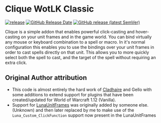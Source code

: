 # Clique WotLK Classic

[![release](https://github.com/xomanova/clique/actions/workflows/release.yml/badge.svg)](https://github.com/xomanova/clique/actions/workflows/release.yml) 
[![GitHub Release Date](https://img.shields.io/github/release-date/xomanova/clique)](https://github.com/xomanova/clique/releases/latest) [![GitHub release (latest SemVer)](https://img.shields.io/github/v/release/xomanova/clique?display_name=tag&sort=semver)](https://github.com/xomanova/clique/releases/latest)


Clique is a simple addon that enables powerful click-casting and hover-casting on your unit frames and in the game world. You can bind virtually any mouse or keyboard combination to a spell or macro. In it's normal configuration this enables you to use the bindings over your unit frames in order to cast spells directly on that unit. This allows you to more quickly select both the spell to cast, and the target of the spell without requiring an extra click.


## Original Author attribution

 - This code is almost entirely the hard work of [Cladhaire](https://wow.curseforge.com/members/Cladhaire) and Gello with some additions to extend support for plugins that have been created/updated for World of Warcraft 1.12 (Vanilla).
 - Support for [LunaUnitFrames](https://github.com/Aviana/LunaUnitFrames) was originally added by someone else. (Unknown) and then later replaced by me to make use of the `Luna_Custom_ClickFunction` support now present in the LunaUnitFrames
